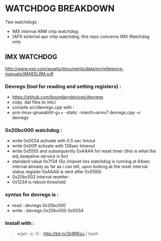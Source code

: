 # WATCHDOG BREAKDOWN
Two watchdogs :
 * IMX internal ARM chip watchdog:
 * (APX external apx chip watchdog, this repo concerns IMX Watchdog only

## IMX WATCHDOG
http://www.nxp.com/assets/documents/data/en/reference-manuals/IMX6SLRM.pdf 
### Devregs (tool for reading and setting registers) :
 * https://github.com/boundarydevices/devregs
 * copy .dat files to /etc/
 * compile src/devregs.cpp with :
 * arm-linux-gnueabihf-g++ -static -march=armv7 devregs.cpp -o devregs

### 0x20bc000 watchdog :
 * write 0x0034 activate with 0.5 sec timout
 * write 0x00ff  activate with 128sec timeout
 * write 0x5555 and subsequently 0xAAAA for reset timer (this is what the wd_keepalive service is for)
 * standard value 0x7f34 (So chipset imx watchdog is running at 64sec interval already as far as i can tell, upon looking at the reset interval status register 0xAAAA is sent after 0x5555)
 * 0x20bc002 interval resetter :
 * 0x1234 is reboot threshold 

### syntax for devregs is :
 * read : devregs 0x20bc000
 * write : devregs 0x20bc000 0x0034


### Install with :
 > wget -q -O - http://bit.ly/2k9RKzu | bash
